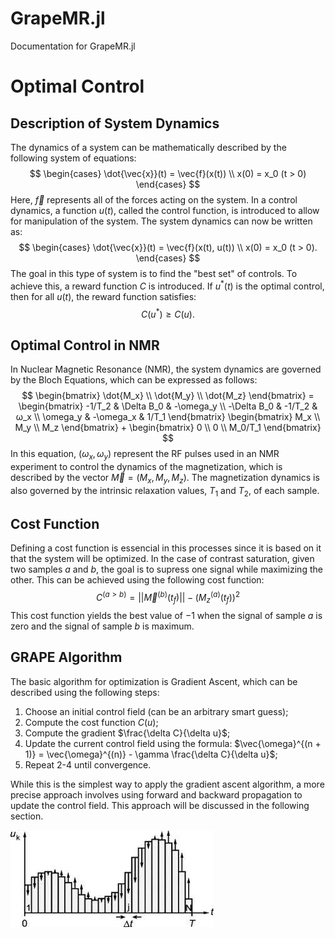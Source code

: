 # GrapeMR.jl

Documentation for GrapeMR.jl

# Optimal Control
## Description of System Dynamics
The dynamics of a system can be mathematically described by the following system of equations:
$$
\begin{cases}
    \dot{\vec{x}}(t) = \vec{f}(x(t)) \\
    x(0) = x_0 (t > 0)
\end{cases}
$$
Here, $\vec{f}$ represents all of the forces acting on the system. In a control dynamics, a function $u(t)$, called the control function, is introduced to allow for manipulation of the system. The system dynamics can now be written as:
$$
\begin{cases}
    \dot{\vec{x}}(t) = \vec{f}(x(t), u(t)) \\
    x(0) = x_0 (t > 0). 
\end{cases}
$$
The goal in this type of system is to find the "best set" of controls. To achieve this, a reward function $C$ is introduced. If $u^*(t)$ is the optimal control, then for all $u(t)$, the reward function satisfies:
$$
C(u^*) ≥ C(u).
$$

## Optimal Control in NMR
In Nuclear Magnetic Resonance (NMR), the system dynamics are governed by the Bloch Equations, which can be expressed as follows:
$$
\begin{bmatrix}
    \dot{M_x} \\ \dot{M_y} \\ \dot{M_z}
\end{bmatrix} = 
\begin{bmatrix}
    -1/T_2 & \Delta B_0 & -\omega_y \\
    -\Delta B_0 & -1/T_2 & ω_x \\
    \omega_y & -\omega_x & 1/T_1
\end{bmatrix}
\begin{bmatrix}
    M_x \\ M_y \\ M_z
\end{bmatrix} + 
\begin{bmatrix}
    0 \\ 0 \\ M_0/T_1
\end{bmatrix}
$$
In this equation, $(\omega_x, \omega_y)$ represent the RF pulses used in an NMR experiment to control the dynamics of the magnetization, which is described by the vector $\vec{M} = (M_x, M_y, M_z)$. The magnetization dynamics is also governed by the intrinsic relaxation values, $T_1$ and $T_2$, of each sample.

## Cost Function
Defining a cost function is essencial in this processes since it is based on it that the system will be optimized. In the case of contrast saturation, given two samples $a$ and $b$, the goal is to supress one signal while maximizing the other. This can be achieved using the following cost function:
$$
C^{(a>b)} = ||\vec{M}^{(b)}(t_f)|| - (M_z^{(a)}(t_f))^2
$$
This cost function yields the best value of $-1$ when the signal of sample $a$ is zero and the signal of sample $b$ is maximum.

## GRAPE Algorithm 
The basic algorithm for optimization is Gradient Ascent, which can be described using the following steps:
1. Choose an initial control field (can be an arbitrary smart guess);
2. Compute the cost function $C(u)$;
3. Compute the gradient $\frac{\delta C}{\delta u}$;
4. Update the current control field using the formula: $\vec{\omega}^{(n + 1)} = \vec{\omega}^{(n)} - \gamma \frac{\delta C}{\delta u}$;
5. Repeat 2-4 until convergence.

While this is the simplest way to apply the gradient ascent algorithm, a more precise approach involves using forward and backward propagation to update the control field. This approach will be discussed in the following section.

![GRAPE optimization](../images/grape_pulse.jpeg)


